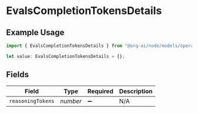# EvalsCompletionTokensDetails

## Example Usage

```typescript
import { EvalsCompletionTokensDetails } from "@orq-ai/node/models/operations";

let value: EvalsCompletionTokensDetails = {};
```

## Fields

| Field              | Type               | Required           | Description        |
| ------------------ | ------------------ | ------------------ | ------------------ |
| `reasoningTokens`  | *number*           | :heavy_minus_sign: | N/A                |